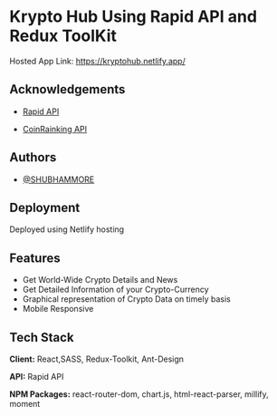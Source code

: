 # Krypto Hub Using Rapid API and Redux ToolKit

Hosted App Link: <https://kryptohub.netlify.app/>

## Acknowledgements

- [Rapid API](https://rapidapi.com)

- [CoinRainking API](https://rapidapi.com/Coinranking/api/coinranking1)

## Authors

- [@SHUBHAMMORE](https://github.com/more1251)

## Deployment

Deployed using Netlify hosting

## Features

- Get World-Wide Crypto Details and News
- Get Detailed Information of your Crypto-Currency
- Graphical representation of Crypto Data on timely basis
- Mobile Responsive

## Tech Stack

**Client:** React,SASS, Redux-Toolkit, Ant-Design

**API:** Rapid API

**NPM Packages:**  react-router-dom, chart.js, html-react-parser, millify, moment

